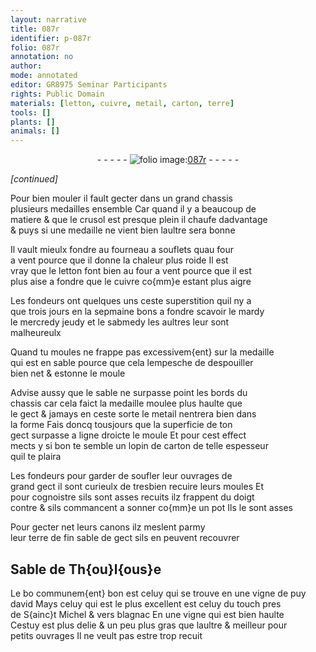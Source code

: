 ```yaml
---
layout: narrative
title: 087r
identifier: p-087r
folio: 087r
annotation: no
author:
mode: annotated
editor: GR8975 Seminar Participants
rights: Public Domain
materials: [letton, cuivre, metail, carton, terre]
tools: []
plants: []
animals: []
---
```


<div class="folio" align="center">- - - - - <a href="http://gallica.bnf.fr/ark:/12148/btv1b10500001g/f179.image" target="_blank"><img src="https://cu-mkp.github.io/2017-workshop-edition/assets/photo-icon.png" alt="folio image: " style="display:inline-block; margin-bottom:-3px;"/>087r</a> - - - - - </div>  
 
*[continued]*
  
Pour bien mouler il fault gecter dans un grand chassis<br/> plusieurs medailles ensemble Car quand il y a beaucoup de<br/> matiere & que le crusol est presque plein il chaufe dadvantage<br/> & puys si une medaille ne vient bien laultre sera bonne
 
Il vault mieulx fondre au fourneau a souflets quau four<br/> a vent pource que il donne la chaleur plus roide Il est<br/> vray que le <span class="m">letton</span> font bien au four a vent pource que il est<br/> plus aise a fondre que le <span class="m">cuivre</span> co{mm}e estant plus aigre
 
Les <span class="pro">fondeurs</span> ont quelques uns ceste superstition quil ny a<br/> que trois jours en la sepmaine bons a fondre scavoir le mardy<br/> le mercredy jeudy et le sabmedy les aultres leur sont<br/> malheureulx
 
Quand tu moules ne frappe pas excessivem{ent} sur la medaille<br/> qui est en sable pource que cela lempesche de despouiller<br/> bien net & estonne le moule
 
Advise aussy que le sable ne surpasse point les bords du<br/> chassis car cela faict la medaille moulee plus haulte que<br/> le gect & jamays en ceste sorte le <span class="m">metail</span> nentrera bien dans<br/> la forme Fais doncq tousjours que la superficie de ton<br/> gect surpasse a ligne droicte le moule Et pour cest effect<br/> mects y si bon te semble un lopin de <span class="m">carton</span> de telle espesseur<br/> quil te plaira
 
Les <span class="pro">fondeurs</span> pour garder de soufler leur ouvrages de<br/> grand gect il sont curieulx de tresbien recuire leurs moules Et<br/> pour cognoistre sils sont asses recuits ilz frappent du doigt<br/> contre & sils commancent a sonner co{mm}e un pot Ils le sont asses 
 
Pour gecter net leurs canons ilz meslent parmy<br/> leur <span class="m">terre</span> de fin sable de gect sils en peuvent recouvrer
 
 
  

## Sable de <span class="pl">Th{ou}l{ous}e</span>

 
Le bo communem{ent} bon est celuy qui se trouve en une vigne de <span class="pl">puy<br/> david</span> Mays celuy qui est le plus excellent est celuy du <span class="pl">touch</span> pres<br/> de <span class="pl">S{ainc}t Michel</span> & vers <span class="pl">blagnac</span> En une vigne qui est bien haulte<br/> Cestuy est plus delie & un peu plus gras que laultre & meilleur pour<br/> petits ouvrages Il ne veult pas estre trop recuit
 
